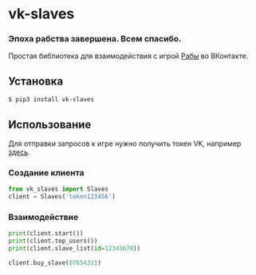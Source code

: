 # vk-slaves
### Эпоха рабства завершена. Всем спасибо.
Простая библиотека для взаимодействия с игрой [Рабы](https://vk.com/app7794757) во ВКонтакте.

## Установка
```bash
$ pip3 install vk-slaves
```

## Использование
Для отправки запросов к игре нужно получить токен VK, например [здесь](https://oauth.vk.com/authorize?client_id=6121396&scope=1073737727&redirect_uri=https://oauth.vk.com/blank.html&display=page&response_type=token&revoke=1).

### Создание клиента
```python
from vk_slaves import Slaves
client = Slaves('token123456')
```

### Взаимодействие
```python
print(client.start())
print(client.top_users())
print(client.slave_list(id=12345678))

client.buy_slave(87654321)
```
